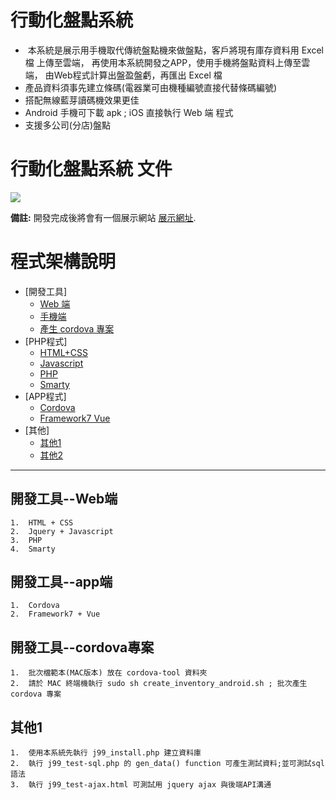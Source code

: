 # 行動化盤點系統
  *   本系統是展示用手機取代傳統盤點機來做盤點，客戶將現有庫存資料用 Excel 檔 上傳至雲端，
      再使用本系統開發之APP，使用手機將盤點資料上傳至雲端，
      由Web程式計算出盤盈盤虧，再匯出 Excel 檔
  *   產品資料須事先建立條碼(電器業可由機種編號直接代替條碼編號)
  *   搭配無線藍芽讀碼機效果更佳
  *   Android 手機可下載 apk ; iOS 直接執行 Web 端 程式
  *   支援多公司(分店)盤點

行動化盤點系統 文件
==================

![](http://michael1.cp35.secserverpros.com/uploads/tad_book3/book_28.png)

**備註:** 開發完成後將會有一個展示網站 [展示網址][eng-doc].

[eng-doc]:http://michael1.cp35.secserverpros.com/

程式架構說明
================

*   [開發工具]
    *   [Web 端](#web)
    *   [手機端](#app)
    *   [產生 cordova 專案](#cordova)
*   [PHP程式]
    *   [HTML+CSS](#HTML)
    *   [Javascript](#JQUERY)
    *   [PHP](#PHP)
    *   [Smarty](#Smarty)
*   [APP程式]
    *   [Cordova](#app-1)
    *   [Framework7 Vue](#app-2)
*   [其他]
    *   [其他1](#other1)
    *   [其他2](#other2)


* * *
<h2 id="web">開發工具--Web端</h2>

    1.  HTML + CSS
    2.  Jquery + Javascript
    3.  PHP
    4.  Smarty

<h2 id="app">開發工具--app端</h2>

    1.  Cordova
    2.  Framework7 + Vue

<h2 id="cordova">開發工具--cordova專案 </h2>

    1.  批次檔範本(MAC版本) 放在 cordova-tool 資料夾
    2.  請於 MAC 終端機執行 sudo sh create_inventory_android.sh ; 批次產生 cordova 專案 

<h2 id="other1">其他1 </h2>

    1.  使用本系統先執行 j99_install.php 建立資料庫
    2.  執行 j99_test-sql.php 的 gen_data() function 可產生測試資料;並可測試sql語法
    3.  執行 j99_test-ajax.html 可測試用 jquery ajax 與後端API溝通




